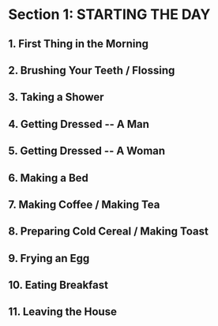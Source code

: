 # Section 1: STARTING THE DAY

## 1. First Thing in the Morning

## 2. Brushing Your Teeth / Flossing
## 3. Taking a Shower
## 4. Getting Dressed -- A Man
## 5. Getting Dressed -- A Woman
## 6. Making a Bed
## 7. Making Coffee / Making Tea
## 8. Preparing Cold Cereal / Making Toast
## 9. Frying an Egg
## 10. Eating Breakfast
## 11. Leaving the House

